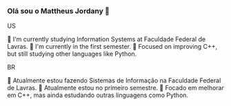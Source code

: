 ### Olá sou o Mattheus Jordany 👋

US

🔭 I'm currently studying Information Systems at Faculdade Federal de Lavras.
🌱 I'm currently in the first semester.
👯 Focused on improving C++, but still studying other languages like Python.

BR

🔭 Atualmente estou fazendo Sistemas de Informação na Faculdade Federal de Lavras.
🌱 Atualmente estou no primeiro semestre.
👯 Focado em melhorar em C++, mas ainda estudando outras linguagens como Python.
